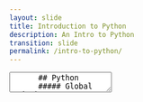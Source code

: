 ```yaml
---
layout: slide
title: Introduction to Python
description: An Intro to Python
transition: slide
permalink: /intro-to-python/
---
```

<section data-markdown>
    <textarea data-template>
      ## Python
      ##### Global Code | 2023
      ![Python](../assets/img/python-360x361.png)

      ---

      ## What is Python?
        * A programming language!
        * Built-in data types
        * Control flow
        * Modules
        * Loads of open-source (free!) code you can use

        ---

        ## Hello, Python!
        ```python
        x = 1
        if x == 1:
            # indented four spaces
            print ("x is 1.")
        ```
        > hello.py
        
        ---
        
        ## Hello, Python!
        Can be executed from a file:
        ```sh
        $ python hello.py
        x is 1
        ```
        
        ---
        
        ## Hello, Python!
        Or interpreted using the REPL:
        ```sh
        $ python
        >>> print ("hello, Python!")
        hello, Python!

        ---
        
        ```
        Useful for experimenting. Try it!
        
        ---
        
        ## Hello, Python!
        Or using UNIX's shebang syntax:
        ```python
        #!/usr/bin/python
        
        print ("hello from Python!")
        ```
        > hello.py
        
        ```sh
        $ chmod +x hello.py
        $ ./hello.py
        ```
        
      ---
      
      ---?include=/intro-to-python/topics/what-is-python.md
      ---?include=/intro-to-python/topics/hello-python.md
      ---?include=/intro-to-python/topics/data-types.md
      ---?include=/intro-to-python/topics/string.md
      ---?include=/intro-to-python/topics/numeric.md
      ---?include=/intro-to-python/topics/list.md
      ---?include=/intro-to-python/topics/dynamic-typing.md
      ---?include=/intro-to-python/topics/dictionary.md
      ---?include=/intro-to-python/topics/tuple.md
      ---?include=/intro-to-python/topics/conditionals.md
      ---?include=/intro-to-python/topics/loops.md
      ---?include=/intro-to-python/topics/functions.md
      ---?include=/intro-to-python/topics/modules.md
      ---?include=/intro-to-python/topics/bytes.md
   </textarea>
</section>











